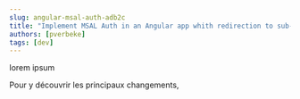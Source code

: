```yaml
---
slug: angular-msal-auth-adb2c
title: "Implement MSAL Auth in an Angular app whith redirection to sub-domains"
authors: [pverbeke]
tags: [dev]
---
```


lorem ipsum

<!-- truncate -->

Pour y découvrir les principaux changements, 